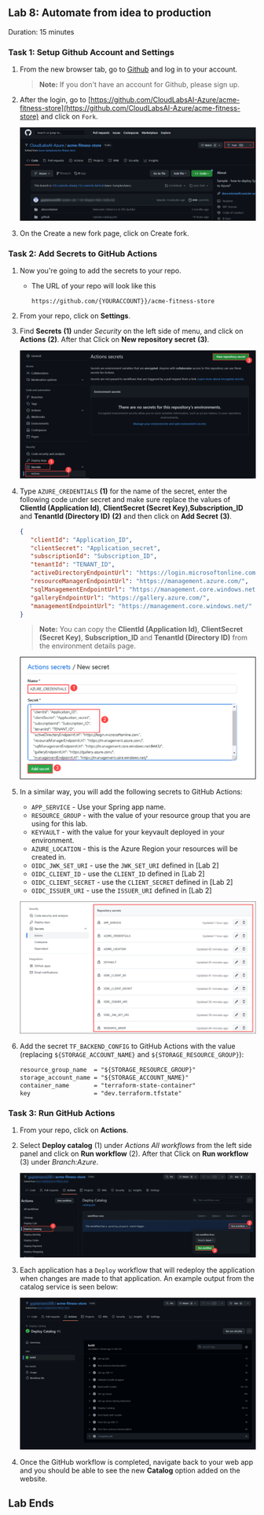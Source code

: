 ## Lab 8: Automate from idea to production

Duration: 15 minutes

### Task 1: Setup Github Account and Settings

1. From the new browser tab, go to [Github](https://github.com/) and log in to your account.
    > **Note:** If you don't have an account for Github, please sign up.

1. After the login, go to [https://github.com/CloudLabsAI-Azure/acme-fitness-store](https://github.com/CloudLabsAI-Azure/acme-fitness-store) and click on `Fork`.

   ![](Images/L8-t1-s2.png)
   
1. On the Create a new fork page, click on Create fork.   

### Task 2: Add Secrets to GitHub Actions

1. Now you're going to add the secrets to your repo.
     
   - The URL of your repo will look like this

     ```text
     https://github.com/{YOURACCOUNT}}/acme-fitness-store
     ```
1. From your repo, click on **Settings**.

1. Find **Secrets** **(1)** under _Security_ on the left side of menu, and click on **Actions** **(2)**. After that Click on **New repository secret** **(3)**.
  
   ![](Images/L8-t2-s3.png)
   
1. Type `AZURE_CREDENTIALS` **(1)** for the name of the secret, enter the following code under secret and make sure replace the values of **ClientId (Application Id)**, **ClientSecret (Secret Key)**,**Subscription_ID** and **TenantId (Directory ID)** **(2)** and then click on **Add Secret** **(3)**.   

     ```json
    {
        "clientId": "Application_ID",
        "clientSecret": "Application_secret",
        "subscriptionId": "Subscription_ID",
        "tenantId": "TENANT_ID",
        "activeDirectoryEndpointUrl": "https://login.microsoftonline.com",
        "resourceManagerEndpointUrl": "https://management.azure.com/",
        "sqlManagementEndpointUrl": "https://management.core.windows.net:8443/",
        "galleryEndpointUrl": "https://gallery.azure.com/",
        "managementEndpointUrl": "https://management.core.windows.net/"
    }
    ```
     
     >**Note:** You can copy the **ClientId (Application Id)**, **ClientSecret (Secret Key)**, **Subscription_ID** and **TenantId (Directory ID)** from the environment details page.

   ![](Images/Ex8-T2-S4.png)

1. In a similar way, you will add the following secrets to GitHub Actions:

  
   * `APP_SERVICE` - Use your Spring app name.
   * `RESOURCE_GROUP` - with the value of your resource group that you are using for this lab.
   * `KEYVAULT` - with the value for your keyvault deployed in your environment.
   * `AZURE_LOCATION` - this is the Azure Region your resources will be created in.
   * `OIDC_JWK_SET_URI` - use the `JWK_SET_URI` defined in [Lab 2]
   * `OIDC_CLIENT_ID` - use the `CLIENT_ID` defined in [Lab 2]
   * `OIDC_CLIENT_SECRET` - use the `CLIENT_SECRET` defined in [Lab 2]
   * `OIDC_ISSUER_URI` - use the `ISSUER_URI` defined in [Lab 2]

    ![](Images/secrets-count.png)

1. Add the secret `TF_BACKEND_CONFIG` to GitHub Actions with the value (replacing `${STORAGE_ACCOUNT_NAME}` and `${STORAGE_RESOURCE_GROUP}`):

   ```text
   resource_group_name  = "${STORAGE_RESOURCE_GROUP}"
   storage_account_name = "${STORAGE_ACCOUNT_NAME}"
   container_name       = "terraform-state-container"
   key                  = "dev.terraform.tfstate"
   ```

### Task 3: Run GitHub Actions

1. From your repo, click on **Actions**.

1. Select **Deploy catalog** (1) under __Actions_ All workflows_ from the left side panel and click on **Run workflow** (2). After that Click on **Run workflow** (3) under _Branch:Azure_.

   ![](Images/L8-t3-s2.png)

1. Each application has a `Deploy` workflow that will redeploy the application when changes are made to that application. An example output from the catalog service is seen below:

   ![Output from the Deploy Catalog workflow](Images/final-result.png)

1. Once the GitHub workflow is completed, navigate back to your web app and you should be able to see the new **Catalog** option added on the website.


## Lab Ends
